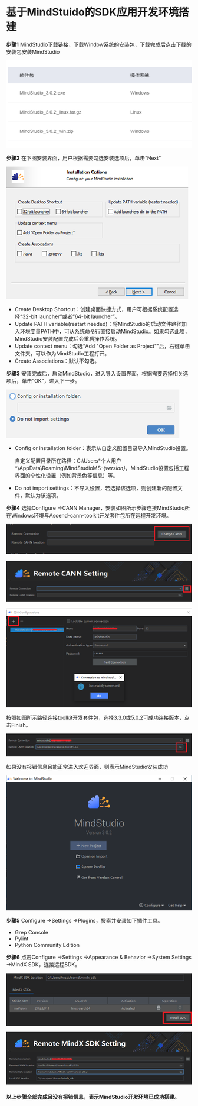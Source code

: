 # 基于MindStuido的SDK应用开发环境搭建

**步骤1**  [MindStudio下载链接](https://www.hiascend.com/software/mindstudio/download)，下载Window系统的安装包，下载完成后点击下载的安装包安装MindStudio

![image-20210807143734419](.\img\image-20210807143734419.png)



**步骤2**  在下图安装界面，用户根据需要勾选安装选项后，单击“Next”

![img](.\img\zh-cn_image_0000001180637129.png)

- Create Desktop Shortcut：创建桌面快捷方式，用户可根据系统配置选择“32-bit launcher”或者“64-bit launcher”。
- Update PATH variable(restart needed)：将MindStudio的启动文件路径加入环境变量PATH中，可从系统命令行直接启动MindStudio。如果勾选此项，MindStudio安装配置完成后会重启操作系统。
- Update context menu：勾选“Add "Open Folder as Project"”后，右键单击文件夹，可以作为MindStudio工程打开。
- Create Associations：默认不勾选。

**步骤3**  安装完成后，启动MindStudio，进入导入设置界面，根据需要选择相关选项后，单击“OK”，进入下一步。

![img](.\img\zh-cn_image_0000001180517207.png)

- Config or installation folder：表示从自定义配置目录导入MindStudio设置。

  自定义配置目录所在路径：C:\Users\*个人用户*\AppData\Roaming\MindStudioMS-*{version}*，MindStudio设置包括工程界面的个性化设置（例如背景色等信息）等。

- Do not import settings：不导入设置，若选择该选项，则创建新的配置文件，默认为该选项。

**步骤4**  选择Configure ->CANN Manager，安装如图所示步骤连接MindStudio所在Windows环境与Ascend-cann-toolkit开发套件包所在远程开发环境。

![image-20210807150419270](.\img\image-20210807150419270.png)

![image-20210807150609493](.\img\image-20210807150609493.png)

![image-20210807150729221](.\img\image-20210807150729221.png)

按照如图所示路径连接toolkit开发套件包，选择3.3.0或5.0.2可成功连接版本，点击Finish。

![image-20210807150814717](.\img\image-20210807150814717.png)

如果没有报错信息且能正常进入欢迎界面，则表示MindStudio安装成功

![image-20210807151651100](.\img\image-20210807151651100.png)

**步骤5**  Configure ->Settings ->Plugins，搜索并安装如下插件工具。

- Grep Console
- Pylint
- Python Community Edition

**步骤6**  点击Configure ->Settings ->Appearance & Behavior ->System Settings ->MindX SDK，连接远程SDK。

![image-20210807160036149](.\img\image-20210807160036149.png)

![image-20210807160223885](.\img\image-20210807160223885.png)



#### **以上步骤全部完成且没有报错信息，表示MindStudio开发环境已成功搭建。**

